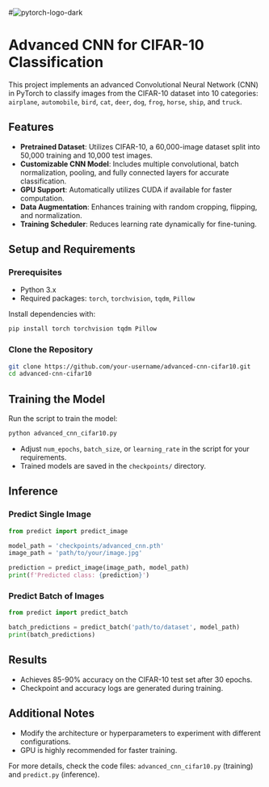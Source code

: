 #![pytorch-logo-dark](https://github.com/user-attachments/assets/3eb23528-872c-45c8-925a-ed656e757278)


# Advanced CNN for CIFAR-10 Classification

This project implements an advanced Convolutional Neural Network (CNN) in PyTorch to classify images from the CIFAR-10 dataset into 10 categories: `airplane`, `automobile`, `bird`, `cat`, `deer`, `dog`, `frog`, `horse`, `ship`, and `truck`.

## Features
- **Pretrained Dataset**: Utilizes CIFAR-10, a 60,000-image dataset split into 50,000 training and 10,000 test images.
- **Customizable CNN Model**: Includes multiple convolutional, batch normalization, pooling, and fully connected layers for accurate classification.
- **GPU Support**: Automatically utilizes CUDA if available for faster computation.
- **Data Augmentation**: Enhances training with random cropping, flipping, and normalization.
- **Training Scheduler**: Reduces learning rate dynamically for fine-tuning.

## Setup and Requirements
### Prerequisites
- Python 3.x
- Required packages: `torch`, `torchvision`, `tqdm`, `Pillow`

Install dependencies with:
```bash
pip install torch torchvision tqdm Pillow
```

### Clone the Repository
```bash
git clone https://github.com/your-username/advanced-cnn-cifar10.git
cd advanced-cnn-cifar10
```

## Training the Model
Run the script to train the model:
```bash
python advanced_cnn_cifar10.py
```
- Adjust `num_epochs`, `batch_size`, or `learning_rate` in the script for your requirements.
- Trained models are saved in the `checkpoints/` directory.

## Inference
### Predict Single Image
```python
from predict import predict_image

model_path = 'checkpoints/advanced_cnn.pth'
image_path = 'path/to/your/image.jpg'

prediction = predict_image(image_path, model_path)
print(f'Predicted class: {prediction}')
```

### Predict Batch of Images
```python
from predict import predict_batch

batch_predictions = predict_batch('path/to/dataset', model_path)
print(batch_predictions)
```

## Results
- Achieves 85-90% accuracy on the CIFAR-10 test set after 30 epochs.
- Checkpoint and accuracy logs are generated during training.

## Additional Notes
- Modify the architecture or hyperparameters to experiment with different configurations.
- GPU is highly recommended for faster training.

For more details, check the code files: `advanced_cnn_cifar10.py` (training) and `predict.py` (inference).
